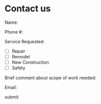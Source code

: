 # Contact us

Name:

Phone #:

Service Requested:

- [ ] Repair
- [ ] Remodel
- [ ] New Construction
- [ ] Safety

Brief comment about scope of work needed:

Email:

submit
